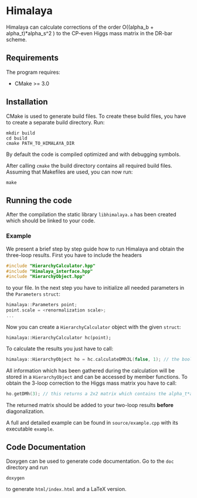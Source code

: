 # Himalaya

Himalaya can calculate corrections of the order O((alpha_b + alpha_t)*alpha_s^2 ) to the CP-even Higgs mass matrix in the DR-bar scheme.

## Requirements
The program requires:
* CMake >= 3.0

## Installation
CMake is used to generate build files.
To create these build files, you have to create a separate build directory.
Run:
```
mkdir build
cd build
cmake PATH_TO_HIMALAYA_DIR
```
By default the code is compiled optimized and with debugging symbols.

After calling `cmake` the build directory contains all required build files. Assuming that Makefiles are used, you can now run:
```
make
```

## Running the code
After the compilation the static library `libhimalaya.a` has been created which should be linked to your code.

### Example
We present a brief step by step guide how to run Himalaya and obtain the three-loop results. First you have to include the headers
```cpp
#include "HierarchyCalculator.hpp"
#include "Himalaya_interface.hpp"
#include "HierarchyObject.hpp"
```
to your file. In the next step you have to initialize all needed parameters in the `Parameters` `struct`:
```cpp
himalaya::Parameters point;
point.scale = <renormalization scale>;
...
```
Now you can create a `HierarchyCalculator` object with the given `struct`:
```
himalaya::HierarchyCalculator hc(point);
```
To calculate the results you just have to call:
```cpp
himalaya::HierarchyObject ho = hc.calculateDMh3L(false, 1); // the bool argument switches between corrections proportional to alpha_t (false) or alpha_b (true). The integer is a flag to choose among the DR- (0) or the MDR-scheme (1)
```
All information which has been gathered during the calculation will be stored in a `HierarchyObject` and can be accessed by member functions. To obtain the 3-loop correction to the Higgs mass matrix you have to call:
```cpp
ho.getDMh(3); // this returns a 2x2 matrix which contains the alpha_t*alpha_s^2 corrections for the given parameter point
```
The returned matrix should be added to your two-loop results **before** diagonalization.

A full and detailed example can be found in `source/example.cpp` with its executable `example`.

## Code Documentation
Doxygen can be used to generate code documentation. Go to the `doc` directory
and run
```
doxygen
```
to generate `html/index.html` and a LaTeX version.
